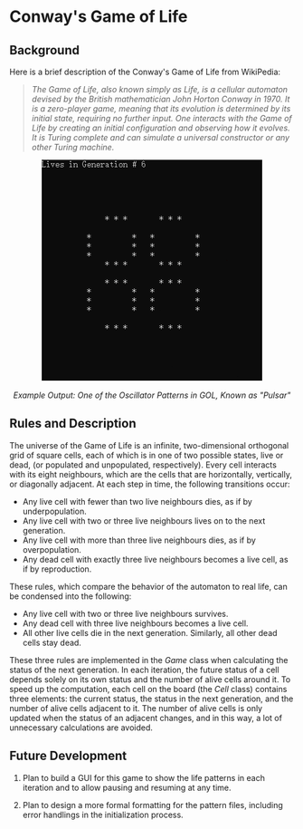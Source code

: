 # Conway's Game of Life

## Background
Here is a brief description of the Conway's Game of Life from WikiPedia:
> _The Game of Life, also known simply as Life, is a cellular automaton devised by the British mathematician John Horton Conway in 1970. It is a zero-player game, meaning that its evolution is determined by its initial state, requiring no further input. One interacts with the Game of Life by creating an initial configuration and observing how it evolves. It is Turing complete and can simulate a universal constructor or any other Turing machine._

<div align="center">
  <img src="/img/pulsar.gif" alt="Pulsar Pattern" width="390">
  
  _Example Output: One of the Oscillator Patterns in GOL, Known as "Pulsar"_
</div>



## Rules and Description
The universe of the Game of Life is an infinite, two-dimensional orthogonal grid of square cells, each of which is in one of two possible states, live or dead, (or populated and unpopulated, respectively). Every cell interacts with its eight neighbours, which are the cells that are horizontally, vertically, or diagonally adjacent. At each step in time, the following transitions occur:

* Any live cell with fewer than two live neighbours dies, as if by underpopulation.
* Any live cell with two or three live neighbours lives on to the next generation.
* Any live cell with more than three live neighbours dies, as if by overpopulation.
* Any dead cell with exactly three live neighbours becomes a live cell, as if by reproduction.

These rules, which compare the behavior of the automaton to real life, can be condensed into the following:

* Any live cell with two or three live neighbours survives.
* Any dead cell with three live neighbours becomes a live cell.
* All other live cells die in the next generation. Similarly, all other dead cells stay dead.

These three rules are implemented in the _Game_ class when calculating the status of the next generation.
In each iteration, the future status of a cell depends solely on its own status and the number of alive cells around it. To speed up the computation, each cell on the board (the _Cell_ class) contains three elements: the current status, the status in the next generation, and the number of alive cells adjacent to it. The number of alive cells is only updated when the status of an adjacent changes, and in this way, a lot of unnecessary calculations are avoided. 

## Future Development
  1. Plan to build a GUI for this game to show the life patterns in each iteration and to allow pausing and resuming at any time.
  
  2. Plan to design a more formal formatting for the pattern files, including error handlings in the initialization process.
